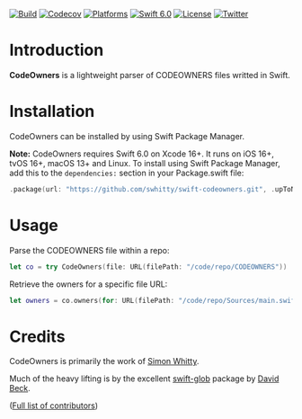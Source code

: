[![Build](https://github.com/swhitty/swift-codeowners/actions/workflows/build.yml/badge.svg)](https://github.com/swhitty/swift-codeowners/actions/workflows/build.yml)
[![Codecov](https://codecov.io/gh/swhitty/swift-codeowners/graphs/badge.svg)](https://codecov.io/gh/swhitty/swift-codeowners)
[![Platforms](https://img.shields.io/badge/platforms-%20macOS%20|%20iOS%20|%20Linux%20-lightgray.svg)](https://github.com/swhitty/swift-codeowners/blob/main/Package.swift)
[![Swift 6.0](https://img.shields.io/badge/swift-6.0-red.svg?style=flat)](https://developer.apple.com/swift)
[![License](https://img.shields.io/badge/license-MIT-lightgrey.svg)](https://opensource.org/licenses/MIT)
[![Twitter](https://img.shields.io/badge/twitter-@simonwhitty-blue.svg)](http://twitter.com/simonwhitty)

# Introduction

**CodeOwners** is a lightweight parser of CODEOWNERS files writted in Swift.

# Installation

CodeOwners can be installed by using Swift Package Manager.

 **Note:** CodeOwners requires Swift 6.0 on Xcode 16+. It runs on iOS 16+, tvOS 16+, macOS 13+ and Linux.
To install using Swift Package Manager, add this to the `dependencies:` section in your Package.swift file:

```swift
.package(url: "https://github.com/swhitty/swift-codeowners.git", .upToNextMajor(from: "0.1.0"))
```

# Usage

Parse the CODEOWNERS file within a repo:

```swift
let co = try CodeOwners(file: URL(filePath: "/code/repo/CODEOWNERS"))
```

Retrieve the owners for a specific file URL:

```swift
let owners = co.owners(for: URL(filePath: "/code/repo/Sources/main.swift"))
```

# Credits

CodeOwners is primarily the work of [Simon Whitty](https://github.com/swhitty).

Much of the heavy lifting is by the excellent [swift-glob](https://github.com/davbeck/swift-glob) package by [David Beck](https://github.com/davbeck).

([Full list of contributors](https://github.com/swhitty/IdentifiableContinuation/graphs/contributors))

